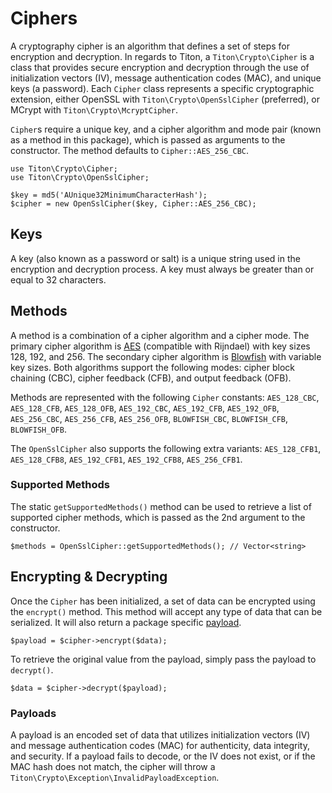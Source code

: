 # Ciphers #

A cryptography cipher is an algorithm that defines a set of steps for encryption and decryption. In regards to Titon, a `Titon\Crypto\Cipher` is a class that provides secure encryption and decryption through the use of initialization vectors (IV), message authentication codes (MAC), and unique keys (a password). Each `Cipher` class represents a specific cryptographic extension, either OpenSSL with `Titon\Crypto\OpenSslCipher` (preferred), or MCrypt with `Titon\Crypto\McryptCipher`.

`Cipher`s require a unique key, and a cipher algorithm and mode pair (known as a method in this package), which is passed as arguments to the constructor. The method defaults to `Cipher::AES_256_CBC`.

```hack
use Titon\Crypto\Cipher;
use Titon\Crypto\OpenSslCipher;

$key = md5('AUnique32MinimumCharacterHash');
$cipher = new OpenSslCipher($key, Cipher::AES_256_CBC);
```

## Keys ##

A key (also known as a password or salt) is a unique string used in the encryption and decryption process. A key must always be greater than or equal to 32 characters.

## Methods ##

A method is a combination of a cipher algorithm and a cipher mode. The primary cipher algorithm is [AES](https://en.wikipedia.org/wiki/Advanced_Encryption_Standard) (compatible with Rijndael) with key sizes 128, 192, and 256. The secondary cipher algorithm is [Blowfish](https://en.wikipedia.org/wiki/Blowfish_%28cipher%29) with variable key sizes. Both algorithms support the following modes: cipher block chaining (CBC), cipher feedback (CFB), and output feedback (OFB).

Methods are represented with the following `Cipher` constants: `AES_128_CBC`, `AES_128_CFB`, `AES_128_OFB`, `AES_192_CBC`, `AES_192_CFB`, `AES_192_OFB`, `AES_256_CBC`, `AES_256_CFB`, `AES_256_OFB`, `BLOWFISH_CBC`, `BLOWFISH_CFB`, `BLOWFISH_OFB`. 

The `OpenSslCipher` also supports the following extra variants: `AES_128_CFB1`, `AES_128_CFB8`, `AES_192_CFB1`, `AES_192_CFB8`, `AES_256_CFB1`.

### Supported Methods ###

The static `getSupportedMethods()` method can be used to retrieve a list of supported cipher methods, which is passed as the 2nd argument to the constructor.

```hack
$methods = OpenSslCipher::getSupportedMethods(); // Vector<string>
```

## Encrypting & Decrypting ##

Once the `Cipher` has been initialized, a set of data can be encrypted using the `encrypt()` method. This method will accept any type of data that can be serialized. It will also return a package specific [payload](#payloads).

```hack
$payload = $cipher->encrypt($data);
```

To retrieve the original value from the payload, simply pass the payload to `decrypt()`.

```hack
$data = $cipher->decrypt($payload);
```

### Payloads ###

A payload is an encoded set of data that utilizes initialization vectors (IV) and message authentication codes (MAC) for authenticity, data integrity, and security. If a payload fails to decode, or the IV does not exist, or if the MAC hash does not match, the cipher will throw a `Titon\Crypto\Exception\InvalidPayloadException`.
